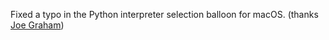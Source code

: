 Fixed a typo in the Python interpreter selection balloon for macOS.
(thanks [Joe Graham](https://github.com/joe-graham))

